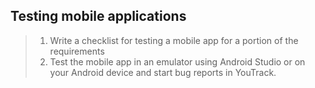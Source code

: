 ## Testing mobile applications

> 1. Write a checklist for testing a mobile app for a portion of the requirements
> 2. Test the mobile app in an emulator using Android Studio or on your Android device and start bug reports in YouTrack.
